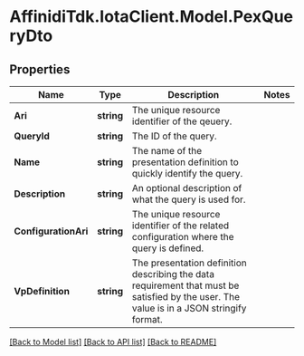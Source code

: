 # AffinidiTdk.IotaClient.Model.PexQueryDto

## Properties

Name | Type | Description | Notes
------------ | ------------- | ------------- | -------------
**Ari** | **string** | The unique resource identifier of the qeuery. | 
**QueryId** | **string** | The ID of the query. | 
**Name** | **string** | The name of the presentation definition to quickly identify the query. | 
**Description** | **string** | An optional description of what the query is used for. | 
**ConfigurationAri** | **string** | The unique resource identifier of the related configuration where the query is defined. | 
**VpDefinition** | **string** | The presentation definition describing the data requirement that must be satisfied by the user. The value is in a JSON stringify format. | 

[[Back to Model list]](../README.md#documentation-for-models) [[Back to API list]](../README.md#documentation-for-api-endpoints) [[Back to README]](../README.md)

